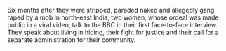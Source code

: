 Six months after they were stripped, paraded naked and allegedly gang raped by a mob in north-east India, two women, whose ordeal was made public in a viral video, talk to the BBC in their first face-to-face interview. They speak about living in hiding, their fight for justice and their call for a separate administration for their community.

